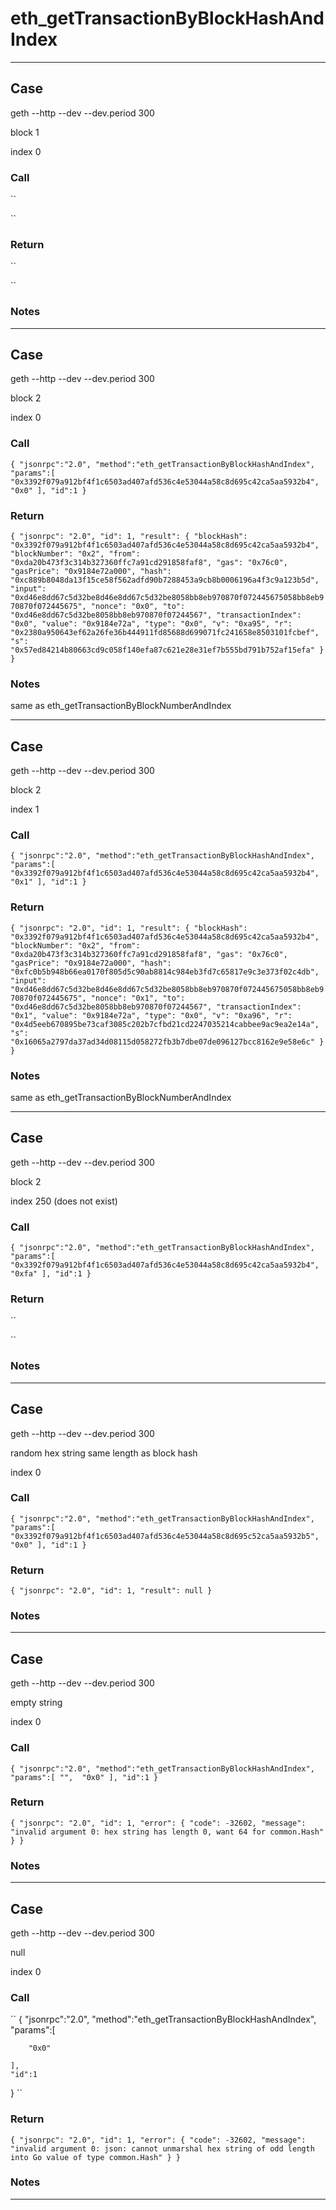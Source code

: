# eth_getTransactionByBlockHashAndIndex

---
## Case

geth --http --dev --dev.period 300

block 1

index 0
  
### Call

``

`` 

### Return

``

``

### Notes

 
 
---
## Case

geth --http --dev --dev.period 300  
  
block 2

index 0

### Call

``
{
	"jsonrpc":"2.0",
	"method":"eth_getTransactionByBlockHashAndIndex",
	"params":[
		"0x3392f079a912bf4f1c6503ad407afd536c4e53044a58c8d695c42ca5aa5932b4", 
		"0x0"
	],
	"id":1
}
`` 

### Return

``
{
    "jsonrpc": "2.0",
    "id": 1,
    "result": {
        "blockHash": "0x3392f079a912bf4f1c6503ad407afd536c4e53044a58c8d695c42ca5aa5932b4",
        "blockNumber": "0x2",
        "from": "0xda20b473f3c314b327360ffc7a91cd291858faf8",
        "gas": "0x76c0",
        "gasPrice": "0x9184e72a000",
        "hash": "0xc889b8048da13f15ce58f562adfd90b7288453a9cb8b0006196a4f3c9a123b5d",
        "input": "0xd46e8dd67c5d32be8d46e8dd67c5d32be8058bb8eb970870f072445675058bb8eb970870f072445675",
        "nonce": "0x0",
        "to": "0xd46e8dd67c5d32be8058bb8eb970870f07244567",
        "transactionIndex": "0x0",
        "value": "0x9184e72a",
        "type": "0x0",
        "v": "0xa95",
        "r": "0x2380a950643ef62a26fe36b444911fd85688d699071fc241658e8503101fcbef",
        "s": "0x57ed84214b80663cd9c058f140efa87c621e28e31ef7b555bd791b752af15efa"
    }
}
``

### Notes

same as eth_getTransactionByBlockNumberAndIndex
 
 
---
## Case

geth --http --dev --dev.period 300  
  
block 2

index 1  
  
### Call

``
{
	"jsonrpc":"2.0",
	"method":"eth_getTransactionByBlockHashAndIndex",
	"params":[
		"0x3392f079a912bf4f1c6503ad407afd536c4e53044a58c8d695c42ca5aa5932b4", 
		"0x1"
	],
	"id":1
}
`` 

### Return

``
{
    "jsonrpc": "2.0",
    "id": 1,
    "result": {
        "blockHash": "0x3392f079a912bf4f1c6503ad407afd536c4e53044a58c8d695c42ca5aa5932b4",
        "blockNumber": "0x2",
        "from": "0xda20b473f3c314b327360ffc7a91cd291858faf8",
        "gas": "0x76c0",
        "gasPrice": "0x9184e72a000",
        "hash": "0xfc0b5b948b66ea0170f805d5c90ab8814c984eb3fd7c65817e9c3e373f02c4db",
        "input": "0xd46e8dd67c5d32be8d46e8dd67c5d32be8058bb8eb970870f072445675058bb8eb970870f072445675",
        "nonce": "0x1",
        "to": "0xd46e8dd67c5d32be8058bb8eb970870f07244567",
        "transactionIndex": "0x1",
        "value": "0x9184e72a",
        "type": "0x0",
        "v": "0xa96",
        "r": "0x4d5eeb670895be73caf3085c202b7cfbd21cd2247035214cabbee9ac9ea2e14a",
        "s": "0x16065a2797da37ad34d08115d058272fb3b7dbe07de096127bcc8162e9e58e6c"
    }
}
``

### Notes

 same as eth_getTransactionByBlockNumberAndIndex

---
## Case
  
geth --http --dev --dev.period 300  
  
block 2

index 250   (does not exist)
  
### Call

``
{
	"jsonrpc":"2.0",
	"method":"eth_getTransactionByBlockHashAndIndex",
	"params":[
		"0x3392f079a912bf4f1c6503ad407afd536c4e53044a58c8d695c42ca5aa5932b4", 
		"0xfa"
	],
	"id":1
}
`` 

### Return

``

``

### Notes

 
 
---

## Case
geth --http --dev --dev.period 300  
  
random hex string same length as block hash

index 0
  
### Call

``
{
	"jsonrpc":"2.0",
	"method":"eth_getTransactionByBlockHashAndIndex",
	"params":[
		"0x3392f079a912bf4f1c6503ad407afd536c4e53044a58c8d695c52ca5aa5932b5", 
		"0x0"
	],
	"id":1
}
`` 

### Return

``
{
    "jsonrpc": "2.0",
    "id": 1,
    "result": null
}
``

### Notes

 
 
---
## Case

geth --http --dev --dev.period 300  
  
empty string

index 0  
  
### Call

``
{
	"jsonrpc":"2.0",
	"method":"eth_getTransactionByBlockHashAndIndex",
	"params":[
		"", 
		"0x0"
	],
	"id":1
}
`` 

### Return

``
{
    "jsonrpc": "2.0",
    "id": 1,
    "error": {
        "code": -32602,
        "message": "invalid argument 0: hex string has length 0, want 64 for common.Hash"
    }
}
``

### Notes

 
 
---
## Case

geth --http --dev --dev.period 300  
  
null

index 0 
  
### Call

``
{
	"jsonrpc":"2.0",
	"method":"eth_getTransactionByBlockHashAndIndex",
	"params":[

        "0x0"
	
	],
	"id":1
}
`` 

### Return

``
{
    "jsonrpc": "2.0",
    "id": 1,
    "error": {
        "code": -32602,
        "message": "invalid argument 0: json: cannot unmarshal hex string of odd length into Go value of type common.Hash"
    }
}
``

### Notes

 
 
---